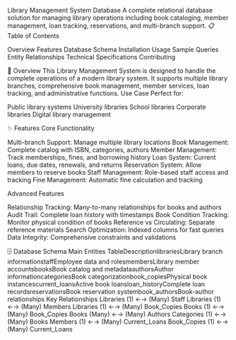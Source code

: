 Library Management System Database
A complete relational database solution for managing library operations including book cataloging, member management, loan tracking, reservations, and multi-branch support.
📋 Table of Contents

Overview
Features
Database Schema
Installation
Usage
Sample Queries
Entity Relationships
Technical Specifications
Contributing

🎯 Overview
This Library Management System is designed to handle the complete operations of a modern library system. It supports multiple library branches, comprehensive book management, member services, loan tracking, and administrative functions.
Use Case
Perfect for:

Public library systems
University libraries
School libraries
Corporate libraries
Digital library management

✨ Features
Core Functionality

Multi-branch Support: Manage multiple library locations
Book Management: Complete catalog with ISBN, categories, authors
Member Management: Track memberships, fines, and borrowing history
Loan System: Current loans, due dates, renewals, and returns
Reservation System: Allow members to reserve books
Staff Management: Role-based staff access and tracking
Fine Management: Automatic fine calculation and tracking

Advanced Features

Relationship Tracking: Many-to-many relationships for books and authors
Audit Trail: Complete loan history with timestamps
Book Condition Tracking: Monitor physical condition of books
Reference vs Circulating: Separate reference materials
Search Optimization: Indexed columns for fast queries
Data Integrity: Comprehensive constraints and validations

🗄️ Database Schema
Main Entities
TableDescriptionlibrariesLibrary branch informationstaffEmployee data and rolesmembersLibrary member accountsbooksBook catalog and metadataauthorsAuthor informationcategoriesBook categorizationbook_copiesPhysical book instancescurrent_loansActive book loansloan_historyComplete loan recordsreservationsBook reservation systembook_authorsBook-author relationships
Key Relationships
Libraries (1) ←→ (Many) Staff
Libraries (1) ←→ (Many) Members
Libraries (1) ←→ (Many) Book_Copies
Books (1) ←→ (Many) Book_Copies
Books (Many) ←→ (Many) Authors
Categories (1) ←→ (Many) Books
Members (1) ←→ (Many) Current_Loans
Book_Copies (1) ←→ (Many) Current_Loans
